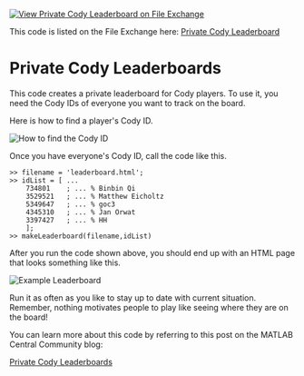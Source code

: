 [![View Private Cody Leaderboard on File Exchange](https://www.mathworks.com/matlabcentral/images/matlab-file-exchange.svg)](https://www.mathworks.com/matlabcentral/fileexchange/70197-private-cody-leaderboard)

This code is listed on the File Exchange here:
[Private Cody Leaderboard](https://www.mathworks.com/matlabcentral/fileexchange/70197-private-cody-leaderboard)

# Private Cody Leaderboards

This code creates a private leaderboard for Cody players. To use it, you need the Cody IDs of everyone you want to track on the board.

Here is how to find a player's Cody ID.

![How to find the Cody ID](finding_cody_id.png)

Once you have everyone's Cody ID, call the code like this.

```
>> filename = 'leaderboard.html';
>> idList = [ ...
    734801    ; ... % Binbin Qi
    3529521   ; ... % Matthew Eicholtz
    5349647   ; ... % goc3
    4345310   ; ... % Jan Orwat
    3397427   ; ... % HH
    ];
>> makeLeaderboard(filename,idList)
```

After you run the code shown above, you should end up with an HTML page that looks something like this.

![Example Leaderboard](leaderboard.png)

Run it as often as you like to stay up to date with current situation. Remember, nothing motivates people to play like seeing where they are on the board!

You can learn more about this code by referring to this post on the MATLAB Central Community blog:

[Private Cody Leaderboards](https://blogs.mathworks.com/community/2019/04/08/private-cody-leaderboards/)
